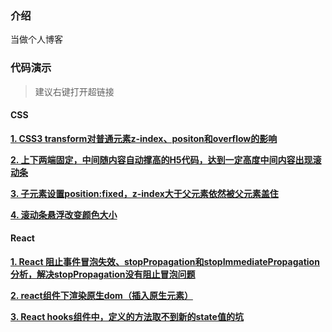 ### 介绍
当做个人博客

### 代码演示

> 建议右键打开超链接

#### CSS

[**1. CSS3 transform对普通元素z-index、positon和overflow的影响**](https://github.com/wqhui/blog/issues/1)

[**2. 上下两端固定，中间随内容自动撑高的H5代码，达到一定高度中间内容出现滚动条**](https://github.com/wqhui/blog/issues/5)

[**3. 子元素设置position:fixed，z-index大于父元素依然被父元素盖住**](https://github.com/wqhui/blog/issues/6)

[**4. 滚动条悬浮改变颜色大小**](https://github.com/wqhui/blog/issues/7)

#### React

[**1. React 阻止事件冒泡失效、stopPropagation和stopImmediatePropagation分析，解决stopPropagation没有阻止冒泡问题**](https://github.com/wqhui/blog/issues/2)

[**2. react组件下渲染原生dom（插入原生元素）**](https://github.com/wqhui/blog/issues/3)

[**3. React hooks组件中，定义的方法取不到新的state值的坑**](https://github.com/wqhui/blog/issues/4) 


